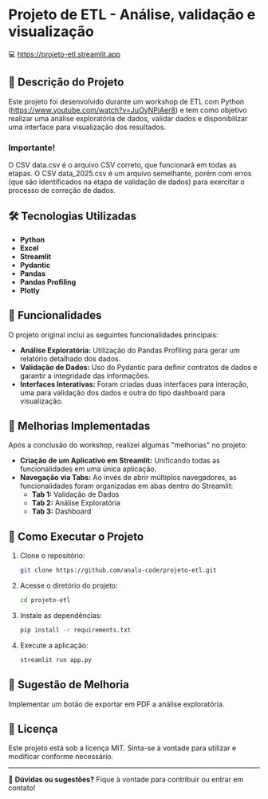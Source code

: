 # Projeto de ETL - Análise, validação e visualização
💻 https://projeto-etl.streamlit.app

## 📌 Descrição do Projeto
Este projeto foi desenvolvido durante um workshop de ETL com Python (https://www.youtube.com/watch?v=JuOyNPjAer8) e tem como objetivo realizar uma análise exploratória de dados, validar dados e disponibilizar uma interface para visualização dos resultados.

### Importante!
O CSV data.csv é o arquivo CSV correto, que funcionará em todas as etapas. O CSV data_2025.csv é um arquivo semelhante, porém com erros (que são identificados na etapa de validação de dados) para exercitar o processo de correção de dados.

## 🛠️ Tecnologias Utilizadas
- **Python**
- **Excel**
- **Streamlit**
- **Pydantic**
- **Pandas**
- **Pandas Profiling**
- **Plotly**

## 🔹 Funcionalidades
O projeto original inclui as seguintes funcionalidades principais:
- **Análise Exploratória:** Utilização do Pandas Profiling para gerar um relatório detalhado dos dados.
- **Validação de Dados:** Uso do Pydantic para definir contratos de dados e garantir a integridade das informações.
- **Interfaces Interativas:** Foram criadas duas interfaces para interação, uma para validação dos dados e outra do tipo dashboard para visualização.

## 🚀 Melhorias Implementadas
Após a conclusão do workshop, realizei algumas "melhorias" no projeto:
- **Criação de um Aplicativo em Streamlit:** Unificando todas as funcionalidades em uma única aplicação.
- **Navegação via Tabs:** Ao invés de abrir múltiplos navegadores, as funcionalidades foram organizadas em abas dentro do Streamlit:
  - **Tab 1:** Validação de Dados
  - **Tab 2:** Análise Exploratória
  - **Tab 3:** Dashboard

## 📂 Como Executar o Projeto
1. Clone o repositório:
   ```bash
   git clone https://github.com/analu-code/projeto-etl.git
   ```
2. Acesse o diretório do projeto:
   ```bash
   cd projeto-etl
   ```
3. Instale as dependências:
   ```bash
   pip install -r requirements.txt
   ```
4. Execute a aplicação:
   ```bash
   streamlit run app.py
   ```

## 🚀 Sugestão de Melhoria
Implementar um botão de exportar em PDF a análise exploratória.

## 📜 Licença
Este projeto está sob a licença MIT. Sinta-se à vontade para utilizar e modificar conforme necessário.

---
📌 **Dúvidas ou sugestões?** Fique à vontade para contribuir ou entrar em contato!

